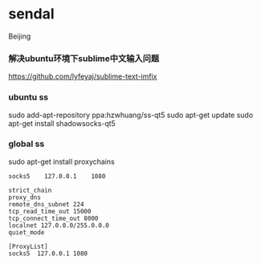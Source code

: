 # sendal
Beijing

### 解决ubuntu环境下sublime中文输入问题
https://github.com/lyfeyaj/sublime-text-imfix

### ubuntu ss
sudo add-apt-repository ppa:hzwhuang/ss-qt5
sudo apt-get update
sudo apt-get install shadowsocks-qt5

### global ss
sudo apt-get install proxychains
```
socks5    127.0.0.1    1080

strict_chain
proxy_dns
remote_dns_subnet 224
tcp_read_time_out 15000
tcp_connect_time_out 8000
localnet 127.0.0.0/255.0.0.0
quiet_mode

[ProxyList]
socks5  127.0.0.1 1080

```
